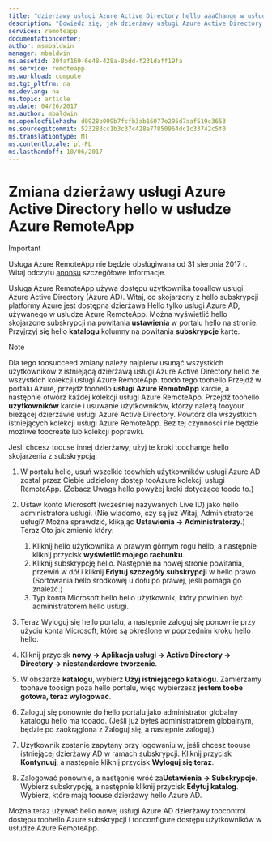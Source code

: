 ```yaml
---
title: "dzierżawy usługi Azure Active Directory hello aaaChange w usłudze Azure RemoteApp | Dokumentacja firmy Microsoft"
description: "Dowiedz się, jak dzierżawy usługi Azure Active Directory hello toochange skojarzony z usługą Azure RemoteApp"
services: remoteapp
documentationcenter: 
author: msmbaldwin
manager: mbaldwin
ms.assetid: 20faf169-6e48-428a-8bdd-f231daff19fa
ms.service: remoteapp
ms.workload: compute
ms.tgt_pltfrm: na
ms.devlang: na
ms.topic: article
ms.date: 04/26/2017
ms.author: mbaldwin
ms.openlocfilehash: d0928b099b7fcfb3ab16077e295d7aaf519c3653
ms.sourcegitcommit: 523283cc1b3c37c428e77850964dc1c33742c5f0
ms.translationtype: MT
ms.contentlocale: pl-PL
ms.lasthandoff: 10/06/2017
---
```

# <a name="change-hello-azure-active-directory-tenant-in-azure-remoteapp"></a>Zmiana dzierżawy usługi Azure Active Directory hello w usłudze Azure RemoteApp
> [!IMPORTANT]
> Usługa Azure RemoteApp nie będzie obsługiwana od 31 sierpnia 2017 r. Witaj odczytu [anonsu](https://go.microsoft.com/fwlink/?linkid=821148) szczegółowe informacje.
> 
> 

Usługa Azure RemoteApp używa dostępu użytkownika tooallow usługi Azure Active Directory (Azure AD). Witaj, co skojarzony z hello subskrypcji platformy Azure jest dostępna dzierżawa Hello tylko usługi Azure AD, używanego w usłudze Azure RemoteApp. Można wyświetlić hello skojarzone subskrypcji na powitania **ustawienia** w portalu hello na stronie. Przyjrzyj się hello **katalogu** kolumny na powitania **subskrypcje** kartę.

> [!NOTE]
> Dla tego toosucceed zmiany należy najpierw usunąć wszystkich użytkowników z istniejącą dzierżawą usługi Azure Active Directory hello ze wszystkich kolekcji usługi Azure RemoteApp. toodo tego toohello Przejdź w portalu Azure, przejdź toohello **usługi Azure RemoteApp** karcie, a następnie otwórz każdej kolekcji usługi Azure RemoteApp. Przejdź toohello **użytkowników** karcie i usuwanie użytkowników, którzy należą tooyour bieżącej dzierżawie usługi Azure Active Directory. Powtórz dla wszystkich istniejących kolekcji usługi Azure RemoteApp. Bez tej czynności nie będzie możliwe toocreate lub kolekcji poprawki.
> 
> 

Jeśli chcesz toouse innej dzierżawy, użyj te kroki toochange hello skojarzenia z subskrypcją:

1. W portalu hello, usuń wszelkie toowhich użytkowników usługi Azure AD został przez Ciebie udzielony dostęp tooAzure kolekcji usługi RemoteApp. (Zobacz Uwaga hello powyżej kroki dotyczące toodo to.)
2. Ustaw konto Microsoft (wcześniej nazywanych Live ID) jako hello administratora usługi. (Nie wiadomo, czy są już Witaj, Administratorze usługi? Można sprawdzić, klikając **Ustawienia -> Administratorzy**.) Teraz Oto jak zmienić który:
   
   1. Kliknij hello użytkownika w prawym górnym rogu hello, a następnie kliknij przycisk **wyświetlić mojego rachunku**.
   2. Kliknij subskrypcję hello. Następnie na nowej stronie powitania, przewiń w dół i kliknij **Edytuj szczegóły subskrypcji** w hello prawo. (Sortowania hello środkowej u dołu po prawej, jeśli pomaga go znaleźć.)
   3. Typ konta Microsoft hello hello użytkownik, który powinien być administratorem hello usługi.
3. Teraz Wyloguj się hello portalu, a następnie zaloguj się ponownie przy użyciu konta Microsoft, które są określone w poprzednim kroku hello hello.
4. Kliknij przycisk **nowy -> Aplikacja usługi -> Active Directory -> Directory -> niestandardowe tworzenie**.
5. W obszarze **katalogu**, wybierz **Użyj istniejącego katalogu**. Zamierzamy toohave toosign poza hello portalu, więc wybierzesz **jestem toobe gotowa, teraz wylogować**.
6. Zaloguj się ponownie do hello portalu jako administrator globalny katalogu hello ma tooadd. (Jeśli już byłeś administratorem globalnym, będzie po zaokrąglona z Zaloguj się, a następnie zaloguj.)
7. Użytkownik zostanie zapytany przy logowaniu w, jeśli chcesz toouse istniejącej dzierżawy AD w ramach subskrypcji. Kliknij przycisk **Kontynuuj**, a następnie kliknij przycisk **Wyloguj się teraz**.
8. Zalogować ponownie, a następnie wróć za**Ustawienia -> Subskrypcje**. Wybierz subskrypcję, a następnie kliknij przycisk **Edytuj katalog**. Wybierz, które mają toouse dzierżawy hello Azure AD.

Można teraz używać hello nowej usługi Azure AD dzierżawy toocontrol dostępu toohello Azure subskrypcji i tooconfigure dostępu użytkowników w usłudze Azure RemoteApp.

